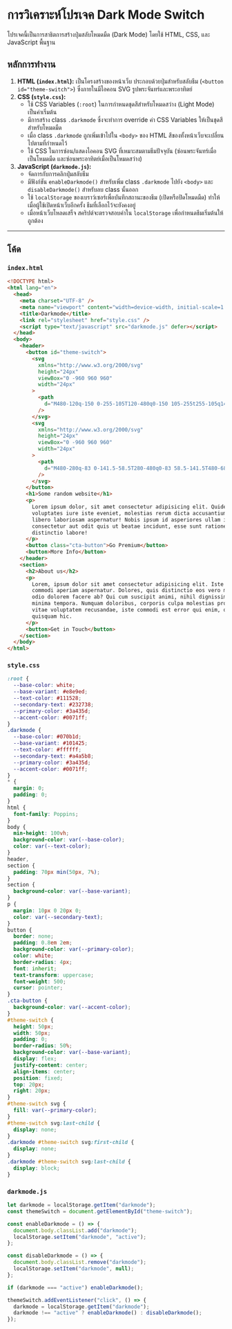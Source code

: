 # การวิเคราะห์โปรเจค Dark Mode Switch

โปรเจคนี้เป็นการสาธิตการสร้างปุ่มสลับโหมดมืด (Dark Mode) โดยใช้ HTML, CSS, และ JavaScript พื้นฐาน

## หลักการทำงาน

1.  **HTML (`index.html`):** เป็นโครงสร้างของหน้าเว็บ ประกอบด้วยปุ่มสำหรับสลับธีม (`<button id="theme-switch">`) ซึ่งภายในมีไอคอน SVG รูปพระจันทร์และพระอาทิตย์
2.  **CSS (`style.css`):**
    - ใช้ CSS Variables (`:root`) ในการกำหนดชุดสีสำหรับโหมดสว่าง (Light Mode) เป็นค่าเริ่มต้น
    - มีการสร้าง class `.darkmode` ซึ่งจะทำการ override ค่า CSS Variables ให้เป็นชุดสีสำหรับโหมดมืด
    - เมื่อ class `.darkmode` ถูกเพิ่มเข้าไปใน `<body>` ของ HTML สีของทั้งหน้าเว็บจะเปลี่ยนไปตามที่กำหนดไว้
    - ใช้ CSS ในการซ่อน/แสดงไอคอน SVG ที่เหมาะสมตามธีมปัจจุบัน (ซ่อนพระจันทร์เมื่อเป็นโหมดมืด และซ่อนพระอาทิตย์เมื่อเป็นโหมดสว่าง)
3.  **JavaScript (`darkmode.js`):**
    - จัดการกับการคลิกปุ่มสลับธีม
    - มีฟังก์ชัน `enableDarkmode()` สำหรับเพิ่ม class `.darkmode` ไปยัง `<body>` และ `disableDarkmode()` สำหรับลบ class นั้นออก
    - ใช้ `localStorage` ของเบราว์เซอร์เพื่อบันทึกสถานะของธีม (เปิดหรือปิดโหมดมืด) ทำให้เมื่อผู้ใช้เปิดหน้าเว็บอีกครั้ง ธีมที่เลือกไว้จะยังคงอยู่
    - เมื่อหน้าเว็บโหลดเสร็จ สคริปต์จะตรวจสอบค่าใน `localStorage` เพื่อกำหนดธีมเริ่มต้นให้ถูกต้อง

---

## โค้ด

### `index.html`

```html
<!DOCTYPE html>
<html lang="en">
  <head>
    <meta charset="UTF-8" />
    <meta name="viewport" content="width=device-width, initial-scale=1.0" />
    <title>Darkmode</title>
    <link rel="stylesheet" href="style.css" />
    <script type="text/javascript" src="darkmode.js" defer></script>
  </head>
  <body>
    <header>
      <button id="theme-switch">
        <svg
          xmlns="http://www.w3.org/2000/svg"
          height="24px"
          viewBox="0 -960 960 960"
          width="24px"
        >
          <path
            d="M480-120q-150 0-255-105T120-480q0-150 105-255t255-105q14 0 27.5 1t26.5 3q-41 29-65.5 75.5T444-660q0 90 63 153t153 63q55 0 101-24.5t75-65.5q2 13 3 26.5t1 27.5q0 150-105 255T480-120Z"
          />
        </svg>
        <svg
          xmlns="http://www.w3.org/2000/svg"
          height="24px"
          viewBox="0 -960 960 960"
          width="24px"
        >
          <path
            d="M480-280q-83 0-141.5-58.5T280-480q0-83 58.5-141.5T480-680q83 0 141.5 58.5T680-480q0 83-58.5 141.5T480-280ZM200-440H40v-80h160v80Zm720 0H760v-80h160v80ZM440-760v-160h80v160h-80Zm0 720v-160h80v160h-80ZM256-650l-101-97 57-59 96 100-52 56Zm492 496-97-101 53-55 101 97-57 59Zm-98-550 97-101 59 57-100 96-56-52ZM154-212l101-97 55 53-97 101-59-57Z"
          />
        </svg>
      </button>
      <h1>Some random website</h1>
      <p>
        Lorem ipsum dolor, sit amet consectetur adipisicing elit. Quidem, beatae
        voluptates iure iste eveniet, molestias rerum dicta accusantium dolore
        libero laboriosam aspernatur! Nobis ipsum id asperiores ullam illo
        consectetur aut odit quis ut beatae incidunt, esse sunt ratione
        distinctio labore!
      </p>
      <button class="cta-button">Go Premium</button>
      <button>More Info</button>
    </header>
    <section>
      <h2>About us</h2>
      <p>
        Lorem, ipsum dolor sit amet consectetur adipisicing elit. Iste facilis
        commodi aperiam aspernatur. Dolores, quis distinctio eos vero minima
        odio dolorem facere ab? Qui cum suscipit animi, nihil dignissimos nam
        minima tempora. Numquam doloribus, corporis culpa molestias provident
        vitae voluptatem recusandae, iste commodi est error qui enim, odit
        quisquam hic.
      </p>
      <button>Get in Touch</button>
    </section>
  </body>
</html>
```

### `style.css`

```css
:root {
  --base-color: white;
  --base-variant: #e8e9ed;
  --text-color: #111528;
  --secondary-text: #232738;
  --primary-color: #3a435d;
  --accent-color: #0071ff;
}
.darkmode {
  --base-color: #070b1d;
  --base-variant: #101425;
  --text-color: #ffffff;
  --secondary-text: #a4a5b8;
  --primary-color: #3a435d;
  --accent-color: #0071ff;
}
* {
  margin: 0;
  padding: 0;
}
html {
  font-family: Poppins;
}
body {
  min-height: 100vh;
  background-color: var(--base-color);
  color: var(--text-color);
}
header,
section {
  padding: 70px min(50px, 7%);
}
section {
  background-color: var(--base-variant);
}
p {
  margin: 10px 0 20px 0;
  color: var(--secondary-text);
}
button {
  border: none;
  padding: 0.8em 2em;
  background-color: var(--primary-color);
  color: white;
  border-radius: 4px;
  font: inherit;
  text-transform: uppercase;
  font-weight: 500;
  cursor: pointer;
}
.cta-button {
  background-color: var(--accent-color);
}
#theme-switch {
  height: 50px;
  width: 50px;
  padding: 0;
  border-radius: 50%;
  background-color: var(--base-variant);
  display: flex;
  justify-content: center;
  align-items: center;
  position: fixed;
  top: 20px;
  right: 20px;
}
#theme-switch svg {
  fill: var(--primary-color);
}
#theme-switch svg:last-child {
  display: none;
}
.darkmode #theme-switch svg:first-child {
  display: none;
}
.darkmode #theme-switch svg:last-child {
  display: block;
}
```

### `darkmode.js`

```javascript
let darkmode = localStorage.getItem("darkmode");
const themeSwitch = document.getElementById("theme-switch");

const enableDarkmode = () => {
  document.body.classList.add("darkmode");
  localStorage.setItem("darkmode", "active");
};

const disableDarkmode = () => {
  document.body.classList.remove("darkmode");
  localStorage.setItem("darkmode", null);
};

if (darkmode === "active") enableDarkmode();

themeSwitch.addEventListener("click", () => {
  darkmode = localStorage.getItem("darkmode");
  darkmode !== "active" ? enableDarkmode() : disableDarkmode();
});
```
